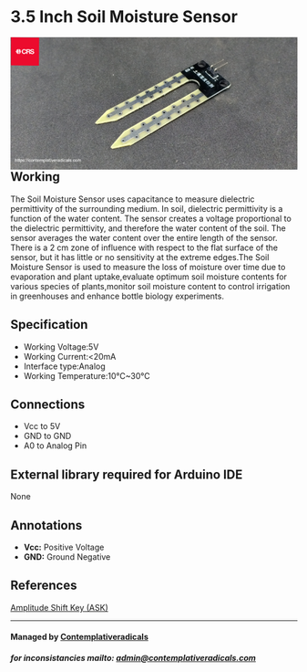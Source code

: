 
# 3.5 Inch Soil Moisture Sensor

<img src="img/Soil Sensor.jpg"
     alt="Soil Moisture Sensor"
     style="float: left; margin-right: 10px;" />


## Working
The Soil Moisture Sensor uses capacitance to measure dielectric permittivity of the surrounding medium. In soil, dielectric permittivity is a function of the water content. The sensor creates a voltage proportional to the dielectric permittivity, and therefore the water content of the soil. The sensor averages the water content over the entire length of the sensor. There is a 2 cm zone of influence with respect to the flat surface of the sensor, but it has little or no sensitivity at the extreme edges.The Soil Moisture Sensor is used to measure the loss of moisture over time due to evaporation and plant uptake,evaluate optimum soil moisture contents for various species of plants,monitor soil moisture content to control irrigation in greenhouses and enhance bottle biology experiments.

## Specification
- Working Voltage:5V
- Working Current:<20mA
- Interface type:Analog
- Working Temperature:10°C~30°C

## Connections
- Vcc to 5V
- GND to GND
- A0 to Analog Pin  

## External library required for Arduino IDE
None

## Annotations
- **Vcc:** Positive Voltage 
- **GND:** Ground Negative 

## References 
<a href="https://en.wikipedia.org/wiki/Amplitude-shift_keying" target="_blank">Amplitude Shift Key (ASK)</a>

---
#### Managed by [Contemplativeradicals](https://contemplativeradicals.com) 
##### for inconsistancies mailto: admin@contemplativeradicals.com